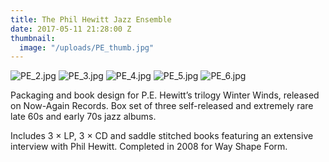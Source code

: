 ```yaml
---
title: The Phil Hewitt Jazz Ensemble
date: 2017-05-11 21:28:00 Z
thumbnail:
  image: "/uploads/PE_thumb.jpg"
---
```


![PE_2.jpg](/uploads/PE_2.jpg)
![PE_3.jpg](/uploads/PE_3.jpg)
![PE_4.jpg](/uploads/PE_4.jpg)
![PE_5.jpg](/uploads/PE_5.jpg)
![PE_6.jpg](/uploads/PE_6.jpg)

Packaging and book design for P.E. Hewitt’s trilogy Winter Winds, released on Now-Again Records. Box set of three self-released and extremely rare late 60s and early 70s jazz albums. 

Includes 3 × LP, 3 × CD and saddle stitched books featuring an extensive interview with Phil Hewitt. Completed in 2008 for Way Shape Form.